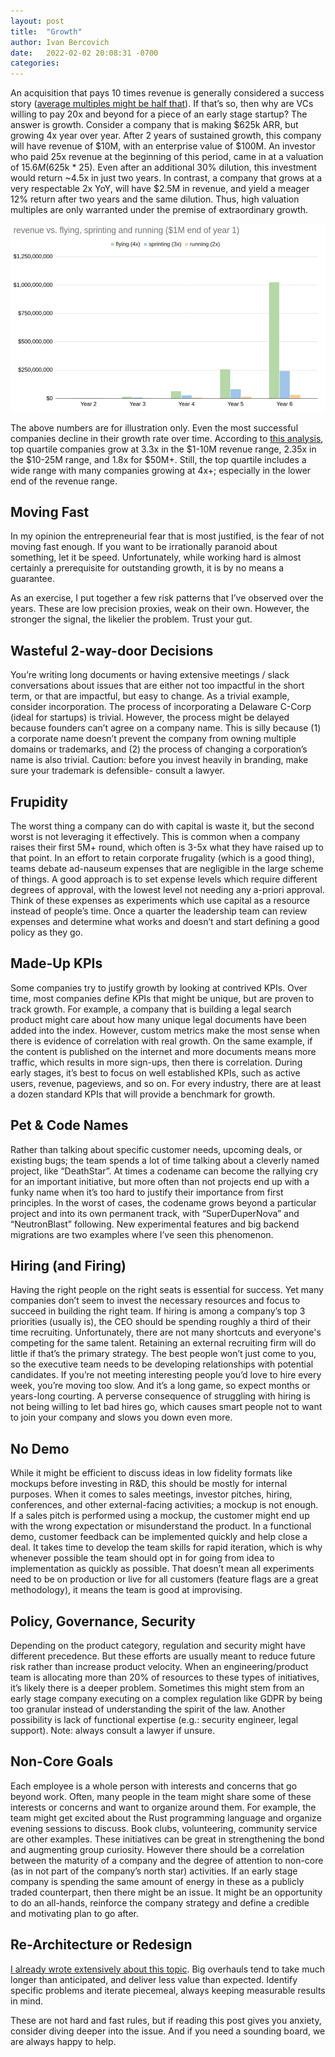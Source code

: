```yaml
---
layout: post
title:  "Growth"
author: Ivan Bercovich
date:   2022-02-02 20:08:31 -0700
categories:
---
```

An acquisition that pays 10 times revenue is generally considered a success story ([average multiples might be half that](https://microcap.co/valuation-multiples-for-tech-software-companies-2021-updated/)). If that’s so, then why are VCs willing to pay 20x and beyond for a piece of an early stage startup? The answer is growth. Consider a company that is making $625k ARR, but growing 4x year over year. After 2 years of sustained growth, this company will have revenue of $10M, with an enterprise value of $100M. An investor who paid 25x revenue at the beginning of this period, came in at a valuation of $15.6M ($625k * 25). Even after an additional 30% dilution, this investment would return ~4.5x in just two years. In contrast, a company that grows at a very respectable 2x YoY, will have $2.5M in revenue, and yield a meager 12% return after two years and the same dilution. Thus, high valuation multiples are only warranted under the premise of extraordinary growth.

![growth vs run,sprint,fly](/assets/growth-chart.png)

The above numbers are for illustration only. Even the most successful companies decline in their growth rate over time. According to [this analysis](https://www.bvp.com/atlas/scaling-to-100-million), top quartile companies grow at 3.3x in the $1-10M revenue range, 2.35x in the $10-25M range, and 1.8x for $50M+. Still, the top quartile includes a wide range with many companies growing at 4x+; especially in the lower end of the revenue range.

Moving Fast
--------------------------
In my opinion the entrepreneurial fear that is most justified, is the fear of not moving fast enough. If you want to be irrationally paranoid about something, let it be speed. Unfortunately, while working hard is almost certainly a prerequisite for outstanding growth, it is by no means a guarantee.

As an exercise, I put together a few risk patterns that I’ve observed over the years. These are low precision proxies, weak on their own. However, the stronger the signal, the likelier the problem. Trust your gut.

Wasteful 2-way-door Decisions
--------------------------
You’re writing long documents or having extensive meetings / slack conversations about issues that are either not too impactful in the short term, or that are impactful, but easy to change. As a trivial example, consider incorporation. The process of incorporating a Delaware C-Corp (ideal for startups) is trivial. However, the process might be delayed because founders can’t agree on a company name. This is silly because (1) a corporate name doesn’t prevent the company from owning multiple domains or trademarks, and (2) the process of changing a corporation’s name is also trivial. Caution: before you invest heavily in branding, make sure your trademark is defensible- consult a lawyer.

Frupidity
--------------------------
The worst thing a company can do with capital is waste it, but the second worst is not leveraging it effectively. This is common when a company raises their first 5M+ round, which often is 3-5x what they have raised up to that point. In an effort to retain corporate frugality (which is a good thing), teams debate ad-nauseum expenses that are negligible in the large scheme of things. A good approach is to set expense levels which require different degrees of approval, with the lowest level not needing any a-priori approval. Think of these expenses as experiments which use capital as a resource instead of people’s time. Once a quarter the leadership team can review expenses and determine what works and doesn’t and start defining a good policy as they go.

Made-Up KPIs
--------------------------
Some companies try to justify growth by looking at contrived KPIs. Over time, most companies define KPIs that might be unique, but are proven to track growth. For example, a company that is building a legal search product might care about how many unique legal documents have been added into the index. However, custom metrics make the most sense when there is evidence of correlation with real growth. On the same example, if the content is published on the internet and more documents means more traffic, which results in more sign-ups, then there is correlation. During early stages, it’s best to focus on well established KPIs, such as active users, revenue, pageviews, and so on. For every industry, there are at least a dozen standard KPIs that will provide a benchmark for growth.

Pet & Code Names
--------------------------
Rather than talking about specific customer needs, upcoming deals, or existing bugs; the team spends a lot of time talking about a cleverly named project, like “DeathStar”. At times a codename can become the rallying cry for an important initiative, but more often than not projects end up with a funky name when it’s too hard to justify their importance from first principles. In the worst of cases, the codename grows beyond a particular project and into its own permanent track, with “SuperDuperNova” and “NeutronBlast” following. New experimental features and big backend migrations are two examples where I’ve seen this phenomenon. 

Hiring (and Firing)
--------------------------
Having the right people on the right seats is essential for success. Yet many companies don’t seem to invest the necessary resources and focus to succeed in building the right team. If hiring is among a company’s top 3 priorities (usually is), the CEO should be spending roughly a third of their time recruiting. Unfortunately, there are not many shortcuts and everyone's competing for the same talent. Retaining an external recruiting firm will do little if that’s the primary strategy. The best people won’t just come to you, so the executive team needs to be developing relationships with potential candidates. If you’re not meeting interesting people you’d love to hire every week, you’re moving too slow. And it’s a long game, so expect months or years-long courting. A perverse consequence of struggling with hiring is not being willing to let bad hires go, which causes smart people not to want to join your company and slows you down even more.

No Demo
--------------------------
While it might be efficient to discuss ideas in low fidelity formats like mockups before investing in R&D, this should be mostly for internal purposes. When it comes to sales meetings, investor pitches, hiring, conferences, and other external-facing activities; a mockup is not enough. If a sales pitch is performed using a mockup, the customer might end up with the wrong expectation or misunderstand the product. In a functional demo, customer feedback can be implemented quickly and help close a deal. It takes time to develop the team skills for rapid iteration, which is why whenever possible the team should opt in for going from idea to implementation as quickly as possible. That doesn’t mean all experiments need to be on production or live for all customers (feature flags are a great methodology), it means the team is good at improvising.

Policy, Governance, Security
--------------------------
Depending on the product category, regulation and security might have different precedence. But these efforts are usually meant to reduce future risk rather than increase product velocity. When an engineering/product team is allocating more than 20% of resources to these types of initiatives, it’s likely there is a deeper problem. Sometimes this might stem from an early stage company executing on a complex regulation like GDPR by being too granular instead of understanding the spirit of the law. Another possibility is lack of functional expertise (e.g.: security engineer, legal support). Note: always consult a lawyer if unsure.

Non-Core Goals
--------------------------
Each employee is a whole person with interests and concerns that go beyond work. Often, many people in the team might share some of these interests or concerns and want to organize around them. For example, the team might get excited about the Rust programming language and organize evening sessions to discuss. Book clubs, volunteering, community service are other examples. These initiatives can be great in strengthening the bond and augmenting group curiosity. However there should be a correlation between the maturity of a company and the degree of attention to non-core (as in not part of the company’s north star) activities. If an early stage company is spending the same amount of energy in these as a publicly traded counterpart, then there might be an issue. It might be an opportunity to do an all-hands, reinforce the company strategy and define a credible and motivating plan to go after.

Re-Architecture or Redesign
--------------------------
[I already wrote extensively about this topic](https://blog.ivanbercovich.com/2021/on-technical-debt). Big overhauls tend to take much longer than anticipated, and deliver less value than expected. Identify specific problems and iterate piecemeal, always keeping measurable results in mind.

These are not hard and fast rules, but if reading this post gives you anxiety, consider diving deeper into the issue. And if you need a sounding board, we are always happy to help.
